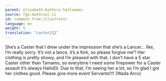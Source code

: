 ```yaml
---
parent: elisabeth-bathory-halloween
source: fgo-material-ii
id: comment-from-illustrator
language: en
weight: 5
translation: "castor212"
---
```


She’s a Caster that I drew under the impression that she’s a Lancer… like, I’m really sorry. It’s not a lance, it’s a fork, so please forgive me“! Her clothing is pretty showy, and I’m pleased with that. I don’t have a 5 star Caster other than Tamamo, so everytime I need some firepower for a Caster assault it’s always HalloEli. Due to that, I’m seeing her a lot, so I’m glad I got her clothes good. Please give more event Servants!!!! (Wada Arco)
